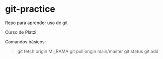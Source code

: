 # git-practice

Repo para aprender uso de git

Curso de Platzi

Comandos básicos:

> git fetch origin MI_RAMA
> git pull origin main/master
> git status
> git add <nombre-archivo>
